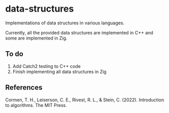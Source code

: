 # data-structures
Implementations of data structures in various languages.

Currently, all the provided data structures are implemented in C++ and some are implemented in Zig.

## To do
1. Add Catch2 testing to C++ code
2. Finish implementing all data structures in Zig

## References

Cormen, T. H., Leiserson, C. E., Rivest, R. L., & Stein, C. (2022). Introduction to algorithms. The MIT Press. 
